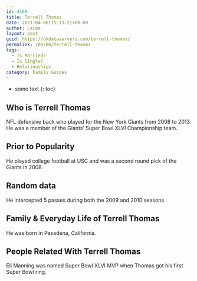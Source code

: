 ```yaml
---
id: 4169
title: Terrell Thomas
date: 2021-04-06T15:13:21+00:00
author: Laima
layout: post
guid: https://ukdataservers.com/terrell-thomas/
permalink: /04/06/terrell-thomas
tags:
  - Is Married?
  - Is Single?
  - Relationships
category: Family Guides
---
```


* some text
{: toc}


## Who is Terrell Thomas
                  
                  
                  
NFL defensive back who played for the New York Giants from 2008 to 2013. He was a member of the Giants&#8217; Super Bowl XLVI Championship team.
                  
              
            
              
            
                
                
                
## Prior to Popularity
                  
                  
                  
He played college football at USC and was a second round pick of the Giants in 2008.
                  
              
            
              
            
                
                
                
## Random data
                  
                  
                  
He intercepted 5 passes during both the 2009 and 2010 seasons.
                  
              
            
              
            
                
                
                
## Family & Everyday Life of Terrell Thomas
                  
                  
                  
He was born in Pasadena, California.
                  
              
            
              
            
                
                
                
## People Related With Terrell Thomas
                  
                  
                  
Eli Manning was named Super Bowl XLVI MVP when Thomas got his first Super Bowl ring.
                  
              
            
              
            
                
              
            
              
              
            
            
              
            
          
          
          